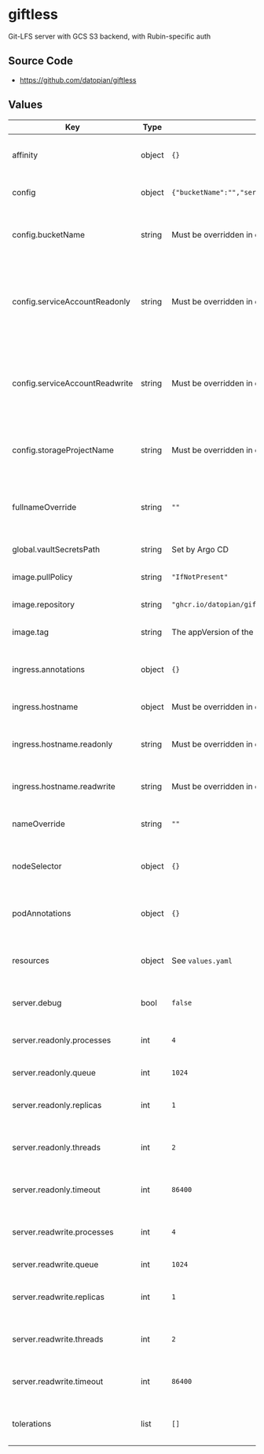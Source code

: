 # giftless

Git-LFS server with GCS S3 backend, with Rubin-specific auth

## Source Code

* <https://github.com/datopian/giftless>

## Values

| Key | Type | Default | Description |
|-----|------|---------|-------------|
| affinity | object | `{}` | Affinity rules for the giftless frontend pod |
| config | object | `{"bucketName":"","serviceAccountReadonly":"","serviceAccountReadwrite":"","storageProjectName":""}` | Configuration for giftless server |
| config.bucketName | string | Must be overridden in environment-specific values file | Bucket name for GCS LFS Object Storage bucket |
| config.serviceAccountReadonly | string | Must be overridden in environment-specific values file | Read-only service account name for GCS LFS Object Storage bucket |
| config.serviceAccountReadwrite | string | Must be overridden in environment-specific values file | Read-write service account name for GCS LFS Object Storage bucket |
| config.storageProjectName | string | Must be overridden in environment-specific values file | Project name for GCS LFS Object Storage bucket |
| fullnameOverride | string | `""` | Override the full name for resources (includes the release name) |
| global.vaultSecretsPath | string | Set by Argo CD | Base path for Vault secrets |
| image.pullPolicy | string | `"IfNotPresent"` | Pull policy for the giftless image |
| image.repository | string | `"ghcr.io/datopian/giftless"` | Giftless image to use |
| image.tag | string | The appVersion of the chart | Tag of giftless image to use |
| ingress.annotations | object | `{}` | Additional annotations to add to the ingress |
| ingress.hostname | object | Must be overridden in environment-specific values file | FQDNs of giftless ingresses |
| ingress.hostname.readonly | string | Must be overridden in environment-specific values file | FQDN for the read-only giftless ingress |
| ingress.hostname.readwrite | string | Must be overridden in environment-specific values file | FQDN for the read-write giftless ingress |
| nameOverride | string | `""` | Override the base name for resources |
| nodeSelector | object | `{}` | Node selector rules for the giftless frontend pod |
| podAnnotations | object | `{}` | Annotations for the giftless frontend pod |
| resources | object | See `values.yaml` | Resource limits and requests for the giftless frontend pod |
| server.debug | bool | `false` | Turn on debugging mode |
| server.readonly.processes | int | `4` | Number of processes for readonly server |
| server.readonly.queue | int | `1024` | Socket listen queue depth |
| server.readonly.replicas | int | `1` | Number of replicas for readonly server |
| server.readonly.threads | int | `2` | Number of threads per readonly process |
| server.readonly.timeout | int | `86400` | Kill stuck worker after this many seconds |
| server.readwrite.processes | int | `4` | Number of processes for readwrite server |
| server.readwrite.queue | int | `1024` | Socket listen queue depth |
| server.readwrite.replicas | int | `1` | Number of replicas for readwrite server |
| server.readwrite.threads | int | `2` | Number of threads per readwrite process |
| server.readwrite.timeout | int | `86400` | Kill stuck worker after this many seconds |
| tolerations | list | `[]` | Tolerations for the giftless frontend pod |
